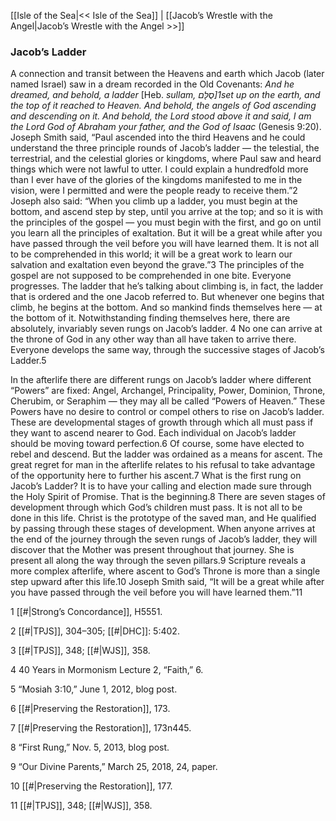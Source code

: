[[Isle of the Sea|<< Isle of the Sea]]  |  [[Jacob’s Wrestle with the Angel|Jacob’s Wrestle with the Angel >>]]

### Jacob’s Ladder
A connection and transit between the Heavens and earth which Jacob (later named Israel) saw in a dream recorded in the Old Covenants: *And he dreamed, and behold, a ladder* [Heb. *sullam, *סֻלָּם]1*set up on the earth, and the top of it reached to Heaven. And behold, the angels of God ascending and descending on it. And behold, the Lord stood above it and said, I am the Lord God of Abraham your father, and the God of Isaac* (Genesis 9:20). Joseph Smith said, “Paul ascended into the third Heavens and he could understand the three principle rounds of Jacob’s ladder — the telestial, the terrestrial, and the celestial glories or kingdoms, where Paul saw and heard things which were not lawful to utter. I could explain a hundredfold more than I ever have of the glories of the kingdoms manifested to me in the vision, were I permitted and were the people ready to receive them.”2 Joseph also said: “When you climb up a ladder, you must begin at the bottom, and ascend step by step, until you arrive at the top; and so it is with the principles of the gospel — you must begin with the first, and go on until you learn all the principles of exaltation. But it will be a great while after you have passed through the veil before you will have learned them. It is not all to be comprehended in this world; it will be a great work to learn our salvation and exaltation even beyond the grave.”3 The principles of the gospel are not supposed to be comprehended in one bite. Everyone progresses. The ladder that he’s talking about climbing is, in fact, the ladder that is ordered and the one Jacob referred to. But whenever one begins that climb, he begins at the bottom. And so mankind finds themselves here — at the bottom of it. Notwithstanding finding themselves here, there are absolutely, invariably seven rungs on Jacob’s ladder. 4 No one can arrive at the throne of God in any other way than all have taken to arrive there. Everyone develops the same way, through the successive stages of Jacob’s Ladder.5

In the afterlife there are different rungs on Jacob’s ladder where different “Powers” are fixed: Angel, Archangel, Principality, Power, Dominion, Throne, Cherubim, or Seraphim — they may all be called “Powers of Heaven.” These Powers have no desire to control or compel others to rise on Jacob’s ladder. These are developmental stages of growth through which all must pass if they want to ascend nearer to God. Each individual on Jacob’s ladder should be moving toward perfection.6 Of course, some have elected to rebel and descend. But the ladder was ordained as a means for ascent. The great regret for man in the afterlife relates to his refusal to take advantage of the opportunity here to further his ascent.7 What is the first rung on Jacob’s Ladder? It is to have your calling and election made sure through the Holy Spirit of Promise. That is the beginning.8 There are seven stages of development through which God’s children must pass. It is not all to be done in this life. Christ is the prototype of the saved man, and He qualified by passing through these stages of development. When anyone arrives at the end of the journey through the seven rungs of Jacob’s ladder, they will discover that the Mother was present throughout that journey. She is present all along the way through the seven pillars.9 Scripture reveals a more complex afterlife, where ascent to God’s Throne is more than a single step upward after this life.10 Joseph Smith said, “It will be a great while after you have passed through the veil before you will have learned them.”11



1
[[#|Strong’s Concordance]], H5551.


2
[[#|TPJS]], 304–305; [[#|DHC]]: 5:402.


3
[[#|TPJS]], 348; [[#|WJS]], 358.


4 40 Years in Mormonism Lecture 2, “Faith,” 6.


5 “Mosiah 3:10,” June 1, 2012, blog post.


6
[[#|Preserving the Restoration]], 173.


7
[[#|Preserving the Restoration]], 173n445.


8 “First Rung,” Nov. 5, 2013, blog post.


9 “Our Divine Parents,” March 25, 2018, 24, paper.


10
[[#|Preserving the Restoration]], 177.


11
[[#|TPJS]], 348; [[#|WJS]], 358.